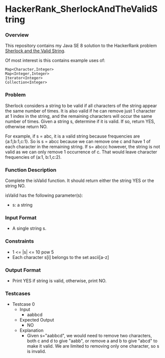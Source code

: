 # HackerRank_SherlockAndTheValidString

### Overview

This repository contains my Java SE 8 solution to the HackerRank problem [Sherlock and 
the Valid String](https://www.hackerrank.com/challenges/sherlock-and-valid-string/problem).

Of most interest is this contains example uses of:

    Map<Character,Integer>
    Map<Integer,Integer>
    Iterator<Integer>
    Collection<Integer>

### Problem 

Sherlock considers a string to be valid if all characters of the string appear the same 
number of times. It is also valid if he can remove just 1 character at 1 index in the 
string, and the remaining characters will occur the same number of times. Given a string 
s, determine if it is valid. If so, return YES, otherwise return NO.
  
For example, if s = abc, it is a valid string because frequencies are {a:1,b:1,c:1}. 
So is s = abcc because we can remove one c and have 1 of each character in the remaining 
string. If s= abccc however, the string is not valid as we can only remove 1 occurrence 
of c. That would leave character frequencies of (a:1, b:1,c:2).
   
### Function Description

Complete the isValid function. It should return either the string YES 
or the string NO.

isValid has the following parameter(s):
   - s: a string
   
### Input Format
 
   - A single string s.
   
### Constraints
 
   - 1 <= |s| <= 10 pow 5
   - Each character s[i] belongs to the set ascii[a-z] 
 
### Output Format
 
   - Print YES if string  is valid, otherwise, print NO.

### Testcases

   - Testcase 0
	    - Input
	      -  aabbcd
	    - Expected Output
	      -  NO
	    - Explanation
	      - Given s="aabbcd", we would need to remove two characters, both c and d to give "aabb", 
	        or remove a and b to give "abcd" to make it valid. We are limited to removing only one 
	        character, so s is invalid.
